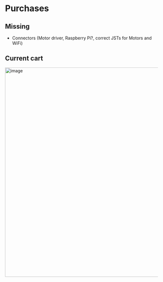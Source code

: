 # Purchases

## Missing
- Connectors (Motor driver, Raspberry Pi?, correct JSTs for Motors and WiFi)

## Current cart

<img width="690" alt="image" src="https://user-images.githubusercontent.com/2276327/194165424-beb3c1cf-ffe3-4097-942e-ed53e3f08916.png">

